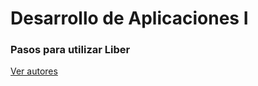 # Desarrollo de Aplicaciones I  

### Pasos para utilizar Liber

<a href="https://github.com/domperhu/dai/wiki/Autores">Ver autores</a>
